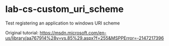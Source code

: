 # lab-cs-custom_uri_scheme
Test registering an application to windows URI scheme

Original tutorial: https://msdn.microsoft.com/en-us/library/aa767914%28v=vs.85%29.aspx?f=255&MSPPError=-2147217396
